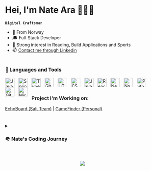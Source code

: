 # Hei, I'm Nate Ara 🧑🏽‍💻

**`Digital Craftsman`**
- 📍 From Norway
- 🎓 Full-Stack Developer
- 🐺 Strong interest in Reading, Build Applications and Sports
- 📫 [Contact me through Linkedin](www.linkedin.com/in/nate-tklay-arafayne-20898925a)

#

### 🧰 Languages and Tools

<img align="left" alt="Java" width="30px" style="padding-right:10px;" src="https://cdn.jsdelivr.net/gh/devicons/devicon/icons/java/java-original.svg"/>
<img align="left" alt="Spring" width="30px" style="padding-right:10px;" src="https://cdn.jsdelivr.net/gh/devicons/devicon/icons/spring/spring-original.svg" />
<img align="left" alt="TypeScript" width="30px" style="padding-right:10px;" src="https://cdn.jsdelivr.net/gh/devicons/devicon/icons/typescript/typescript-plain.svg" />
<img align="left" alt="Git" width="30px" style="padding-right:10px;" src="https://cdn.jsdelivr.net/gh/devicons/devicon/icons/git/git-original.svg" />
<img align="left" alt="HTML" width="30px" style="padding-right:10px;" src="https://cdn.jsdelivr.net/gh/devicons/devicon/icons/html5/html5-plain.svg" />
<img align="left" alt="CSS" width="30px" style="padding-right:10px;" src="https://cdn.jsdelivr.net/gh/devicons/devicon/icons/css3/css3-plain.svg" />
<img align="left" alt="JavaScript" width="30px" style="padding-right:10px;" src="https://cdn.jsdelivr.net/gh/devicons/devicon/icons/javascript/javascript-plain.svg" />
<img align="left" alt="React" width="30px" style="padding-right:10px;" src="https://cdn.jsdelivr.net/gh/devicons/devicon/icons/react/react-original.svg" />
<img align="left" alt="Next js" width="30px" style="padding-right:10px;" src="https://cdn.jsdelivr.net/gh/devicons/devicon/icons/nextjs/nextjs-original.svg" />
<img align="left" alt="NodeJS" width="30px" style="padding-right:10px;" src="https://cdn.jsdelivr.net/gh/devicons/devicon/icons/nodejs/nodejs-original.svg" />
<img align="left" alt="Python" width="30px" style="padding-right:10px;" src="https://cdn.jsdelivr.net/gh/devicons/devicon/icons/python/python-plain.svg" />
<img align="left" alt="GitHub" width="30px" style="padding-right:10px;" src="https://cdn.jsdelivr.net/gh/devicons/devicon/icons/github/github-original.svg" />
<img align="left" alt="Microsoft Azure" width="30px" style="padding-right:10px;" src="https://cdn.jsdelivr.net/gh/devicons/devicon/icons/azure/azure-original.svg" />

<br/>

#

### Project I'm Working on:
[EchoBoard (Salt Team)](https://github.com/Nameless-Devs/echoboard) | [GameFinder (Personal)](https://github.com/NateAra/GameFinder)

#

<details>
 <summary><h3>🪖 Nate's Coding Journey</h3></summary>
   As a Full-Stack developer, I truly enjoy solving complex problems and I'm constantly embracing new knowledge. My background is in the military, but I found myself increasingly drawn to technology and coding. Following this pull, I shifted gears into Full-Stack Development. Now, I use the discipline from my military days and my endless thirst for learning to tackle each day's coding challenges. It's this unique blend of experience and my love for learning that keeps me excited in the ever-changing field of tech.
</details>

#

<p align="center" >
 <img align="center" src="https://github-readme-stats.vercel.app/api/top-langs?username=NateAra&show_icons=true&locale=en&bg_color=0d1117&text_color=ffffff&layout=compact">
</p> 
   
